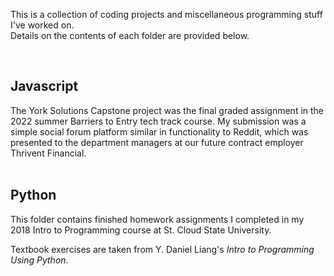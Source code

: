 This is a collection of coding projects and miscellaneous programming stuff I've worked on.\
Details on the contents of each folder are provided below.

<br>

<h2>Javascript</h2>
The York Solutions Capstone project was the final graded assignment in the 2022 summer Barriers to Entry tech track course. My submission was a simple social forum platform similar in functionality to Reddit, which was presented to the department managers at our future contract employer Thrivent Financial.


<br>
<br>



<h2>Python</h2>
This folder contains finished homework assignments I completed in my 2018 Intro to Programming course at St. Cloud State University.


<br>

Textbook exercises are taken from Y. Daniel Liang's *Intro to Programming Using Python*.
